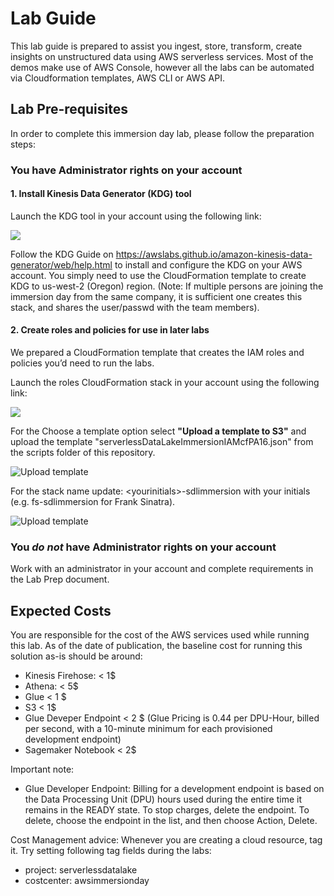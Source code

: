 # Lab Guide #

This lab guide is prepared to assist you ingest, store, transform, create insights on unstructured data using AWS serverless services. Most of the demos make use of AWS Console, however all the labs can be automated via Cloudformation templates, AWS CLI or AWS API.

## Lab Pre-requisites

In order to complete this immersion day lab, please follow the preparation steps:

### You have Administrator rights on your account

#### 1. Install Kinesis Data Generator (KDG) tool

  Launch the KDG tool in your account using the following link:

  <a href="https://console.aws.amazon.com/cloudformation/home?region=us-west-2#/stacks/new?stackName=Kinesis-Data-Generator-Cognito-User&templateURL=https://s3-us-west-2.amazonaws.com/kinesis-helpers/cognito-setup.json" target="_blank"><img src="../images/launchStack.svg" /></a>

  Follow the KDG Guide on https://awslabs.github.io/amazon-kinesis-data-generator/web/help.html to install and configure the KDG on your AWS account. You simply need to use the CloudFormation template to create KDG to us-west-2 (Oregon) region.  (Note: If multiple persons are joining the immersion day from the same company, it is sufficient one creates this stack, and shares the user/passwd with the team members).

#### 2. Create roles and policies for use in later labs

  We prepared a CloudFormation template that creates the IAM roles and policies you’d need to run the labs.
  
  Launch the roles CloudFormation stack in your account using the following link:

  <a href="https://console.aws.amazon.com/cloudformation/home?region=us-east-1#/stacks/new?stackName=<yourintials>-sdlimmersion" target="_blank"><img src="../images/launchStack.svg" /></a>

  For the Choose a template option select **"Upload a template to S3"** and upload the template "serverlessDataLakeImmersionIAMcfPA16.json" from the scripts folder of this repository. 

  ![Upload template](../images/templateUpload.png)

  For the stack name update: &lt;yourinitials&gt;-sdlimmersion with your initials (e.g. fs-sdlimmersion for Frank Sinatra).

  ![Upload template](../images/rolesStackName.png)

### You *do not* have Administrator rights on your account

Work with an administrator in your account and complete requirements in the Lab Prep document.
 
## Expected Costs

You are responsible for the cost of the AWS services used while running this lab. As of the date of publication, the baseline cost for running this solution as-is should be around:
  - Kinesis Firehose: < 1$
  -	Athena: < 5$
  -	Glue < 1 $
  -	S3 < 1$ 
  -	Glue Deveper Endpoint < 2 $  (Glue Pricing is 0.44 per DPU-Hour, billed per second, with a 10-minute minimum for each provisioned development endpoint)
  -	Sagemaker Notebook < 2$

Important note: 
-	Glue Developer Endpoint: Billing for a development endpoint is based on the Data Processing Unit (DPU) hours used during the entire time it remains in the READY state. To stop charges, delete the endpoint. To delete, choose the endpoint in the list, and then choose Action, Delete.

Cost Management advice: Whenever you are creating a cloud resource, tag it. Try setting following tag fields during the labs:
-	project: serverlessdatalake
-	costcenter: awsimmersionday
